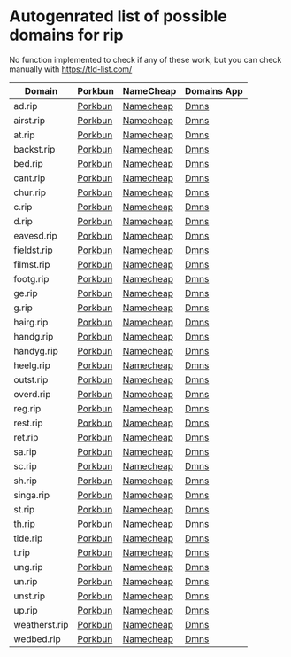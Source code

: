 # Autogenrated list of possible domains for rip

No function implemented to check if any of these work, but you can check manually with https://tld-list.com/

| Domain | Porkbun | NameCheap | Domains App |
|---|---|---|---|
| ad.rip | [Porkbun](https://porkbun.com/checkout/search?prb=e814663da1&tlds=&idnLanguage=&search=search&q=ad.rip) | [Namecheap](https://www.namecheap.com/domains/registration/results/?domain=ad.rip) | [Dmns](https://dmns.app/domains?q=ad.rip) |
| airst.rip | [Porkbun](https://porkbun.com/checkout/search?prb=e814663da1&tlds=&idnLanguage=&search=search&q=airst.rip) | [Namecheap](https://www.namecheap.com/domains/registration/results/?domain=airst.rip) | [Dmns](https://dmns.app/domains?q=airst.rip) |
| at.rip | [Porkbun](https://porkbun.com/checkout/search?prb=e814663da1&tlds=&idnLanguage=&search=search&q=at.rip) | [Namecheap](https://www.namecheap.com/domains/registration/results/?domain=at.rip) | [Dmns](https://dmns.app/domains?q=at.rip) |
| backst.rip | [Porkbun](https://porkbun.com/checkout/search?prb=e814663da1&tlds=&idnLanguage=&search=search&q=backst.rip) | [Namecheap](https://www.namecheap.com/domains/registration/results/?domain=backst.rip) | [Dmns](https://dmns.app/domains?q=backst.rip) |
| bed.rip | [Porkbun](https://porkbun.com/checkout/search?prb=e814663da1&tlds=&idnLanguage=&search=search&q=bed.rip) | [Namecheap](https://www.namecheap.com/domains/registration/results/?domain=bed.rip) | [Dmns](https://dmns.app/domains?q=bed.rip) |
| cant.rip | [Porkbun](https://porkbun.com/checkout/search?prb=e814663da1&tlds=&idnLanguage=&search=search&q=cant.rip) | [Namecheap](https://www.namecheap.com/domains/registration/results/?domain=cant.rip) | [Dmns](https://dmns.app/domains?q=cant.rip) |
| chur.rip | [Porkbun](https://porkbun.com/checkout/search?prb=e814663da1&tlds=&idnLanguage=&search=search&q=chur.rip) | [Namecheap](https://www.namecheap.com/domains/registration/results/?domain=chur.rip) | [Dmns](https://dmns.app/domains?q=chur.rip) |
| c.rip | [Porkbun](https://porkbun.com/checkout/search?prb=e814663da1&tlds=&idnLanguage=&search=search&q=c.rip) | [Namecheap](https://www.namecheap.com/domains/registration/results/?domain=c.rip) | [Dmns](https://dmns.app/domains?q=c.rip) |
| d.rip | [Porkbun](https://porkbun.com/checkout/search?prb=e814663da1&tlds=&idnLanguage=&search=search&q=d.rip) | [Namecheap](https://www.namecheap.com/domains/registration/results/?domain=d.rip) | [Dmns](https://dmns.app/domains?q=d.rip) |
| eavesd.rip | [Porkbun](https://porkbun.com/checkout/search?prb=e814663da1&tlds=&idnLanguage=&search=search&q=eavesd.rip) | [Namecheap](https://www.namecheap.com/domains/registration/results/?domain=eavesd.rip) | [Dmns](https://dmns.app/domains?q=eavesd.rip) |
| fieldst.rip | [Porkbun](https://porkbun.com/checkout/search?prb=e814663da1&tlds=&idnLanguage=&search=search&q=fieldst.rip) | [Namecheap](https://www.namecheap.com/domains/registration/results/?domain=fieldst.rip) | [Dmns](https://dmns.app/domains?q=fieldst.rip) |
| filmst.rip | [Porkbun](https://porkbun.com/checkout/search?prb=e814663da1&tlds=&idnLanguage=&search=search&q=filmst.rip) | [Namecheap](https://www.namecheap.com/domains/registration/results/?domain=filmst.rip) | [Dmns](https://dmns.app/domains?q=filmst.rip) |
| footg.rip | [Porkbun](https://porkbun.com/checkout/search?prb=e814663da1&tlds=&idnLanguage=&search=search&q=footg.rip) | [Namecheap](https://www.namecheap.com/domains/registration/results/?domain=footg.rip) | [Dmns](https://dmns.app/domains?q=footg.rip) |
| ge.rip | [Porkbun](https://porkbun.com/checkout/search?prb=e814663da1&tlds=&idnLanguage=&search=search&q=ge.rip) | [Namecheap](https://www.namecheap.com/domains/registration/results/?domain=ge.rip) | [Dmns](https://dmns.app/domains?q=ge.rip) |
| g.rip | [Porkbun](https://porkbun.com/checkout/search?prb=e814663da1&tlds=&idnLanguage=&search=search&q=g.rip) | [Namecheap](https://www.namecheap.com/domains/registration/results/?domain=g.rip) | [Dmns](https://dmns.app/domains?q=g.rip) |
| hairg.rip | [Porkbun](https://porkbun.com/checkout/search?prb=e814663da1&tlds=&idnLanguage=&search=search&q=hairg.rip) | [Namecheap](https://www.namecheap.com/domains/registration/results/?domain=hairg.rip) | [Dmns](https://dmns.app/domains?q=hairg.rip) |
| handg.rip | [Porkbun](https://porkbun.com/checkout/search?prb=e814663da1&tlds=&idnLanguage=&search=search&q=handg.rip) | [Namecheap](https://www.namecheap.com/domains/registration/results/?domain=handg.rip) | [Dmns](https://dmns.app/domains?q=handg.rip) |
| handyg.rip | [Porkbun](https://porkbun.com/checkout/search?prb=e814663da1&tlds=&idnLanguage=&search=search&q=handyg.rip) | [Namecheap](https://www.namecheap.com/domains/registration/results/?domain=handyg.rip) | [Dmns](https://dmns.app/domains?q=handyg.rip) |
| heelg.rip | [Porkbun](https://porkbun.com/checkout/search?prb=e814663da1&tlds=&idnLanguage=&search=search&q=heelg.rip) | [Namecheap](https://www.namecheap.com/domains/registration/results/?domain=heelg.rip) | [Dmns](https://dmns.app/domains?q=heelg.rip) |
| outst.rip | [Porkbun](https://porkbun.com/checkout/search?prb=e814663da1&tlds=&idnLanguage=&search=search&q=outst.rip) | [Namecheap](https://www.namecheap.com/domains/registration/results/?domain=outst.rip) | [Dmns](https://dmns.app/domains?q=outst.rip) |
| overd.rip | [Porkbun](https://porkbun.com/checkout/search?prb=e814663da1&tlds=&idnLanguage=&search=search&q=overd.rip) | [Namecheap](https://www.namecheap.com/domains/registration/results/?domain=overd.rip) | [Dmns](https://dmns.app/domains?q=overd.rip) |
| reg.rip | [Porkbun](https://porkbun.com/checkout/search?prb=e814663da1&tlds=&idnLanguage=&search=search&q=reg.rip) | [Namecheap](https://www.namecheap.com/domains/registration/results/?domain=reg.rip) | [Dmns](https://dmns.app/domains?q=reg.rip) |
| rest.rip | [Porkbun](https://porkbun.com/checkout/search?prb=e814663da1&tlds=&idnLanguage=&search=search&q=rest.rip) | [Namecheap](https://www.namecheap.com/domains/registration/results/?domain=rest.rip) | [Dmns](https://dmns.app/domains?q=rest.rip) |
| ret.rip | [Porkbun](https://porkbun.com/checkout/search?prb=e814663da1&tlds=&idnLanguage=&search=search&q=ret.rip) | [Namecheap](https://www.namecheap.com/domains/registration/results/?domain=ret.rip) | [Dmns](https://dmns.app/domains?q=ret.rip) |
| sa.rip | [Porkbun](https://porkbun.com/checkout/search?prb=e814663da1&tlds=&idnLanguage=&search=search&q=sa.rip) | [Namecheap](https://www.namecheap.com/domains/registration/results/?domain=sa.rip) | [Dmns](https://dmns.app/domains?q=sa.rip) |
| sc.rip | [Porkbun](https://porkbun.com/checkout/search?prb=e814663da1&tlds=&idnLanguage=&search=search&q=sc.rip) | [Namecheap](https://www.namecheap.com/domains/registration/results/?domain=sc.rip) | [Dmns](https://dmns.app/domains?q=sc.rip) |
| sh.rip | [Porkbun](https://porkbun.com/checkout/search?prb=e814663da1&tlds=&idnLanguage=&search=search&q=sh.rip) | [Namecheap](https://www.namecheap.com/domains/registration/results/?domain=sh.rip) | [Dmns](https://dmns.app/domains?q=sh.rip) |
| singa.rip | [Porkbun](https://porkbun.com/checkout/search?prb=e814663da1&tlds=&idnLanguage=&search=search&q=singa.rip) | [Namecheap](https://www.namecheap.com/domains/registration/results/?domain=singa.rip) | [Dmns](https://dmns.app/domains?q=singa.rip) |
| st.rip | [Porkbun](https://porkbun.com/checkout/search?prb=e814663da1&tlds=&idnLanguage=&search=search&q=st.rip) | [Namecheap](https://www.namecheap.com/domains/registration/results/?domain=st.rip) | [Dmns](https://dmns.app/domains?q=st.rip) |
| th.rip | [Porkbun](https://porkbun.com/checkout/search?prb=e814663da1&tlds=&idnLanguage=&search=search&q=th.rip) | [Namecheap](https://www.namecheap.com/domains/registration/results/?domain=th.rip) | [Dmns](https://dmns.app/domains?q=th.rip) |
| tide.rip | [Porkbun](https://porkbun.com/checkout/search?prb=e814663da1&tlds=&idnLanguage=&search=search&q=tide.rip) | [Namecheap](https://www.namecheap.com/domains/registration/results/?domain=tide.rip) | [Dmns](https://dmns.app/domains?q=tide.rip) |
| t.rip | [Porkbun](https://porkbun.com/checkout/search?prb=e814663da1&tlds=&idnLanguage=&search=search&q=t.rip) | [Namecheap](https://www.namecheap.com/domains/registration/results/?domain=t.rip) | [Dmns](https://dmns.app/domains?q=t.rip) |
| ung.rip | [Porkbun](https://porkbun.com/checkout/search?prb=e814663da1&tlds=&idnLanguage=&search=search&q=ung.rip) | [Namecheap](https://www.namecheap.com/domains/registration/results/?domain=ung.rip) | [Dmns](https://dmns.app/domains?q=ung.rip) |
| un.rip | [Porkbun](https://porkbun.com/checkout/search?prb=e814663da1&tlds=&idnLanguage=&search=search&q=un.rip) | [Namecheap](https://www.namecheap.com/domains/registration/results/?domain=un.rip) | [Dmns](https://dmns.app/domains?q=un.rip) |
| unst.rip | [Porkbun](https://porkbun.com/checkout/search?prb=e814663da1&tlds=&idnLanguage=&search=search&q=unst.rip) | [Namecheap](https://www.namecheap.com/domains/registration/results/?domain=unst.rip) | [Dmns](https://dmns.app/domains?q=unst.rip) |
| up.rip | [Porkbun](https://porkbun.com/checkout/search?prb=e814663da1&tlds=&idnLanguage=&search=search&q=up.rip) | [Namecheap](https://www.namecheap.com/domains/registration/results/?domain=up.rip) | [Dmns](https://dmns.app/domains?q=up.rip) |
| weatherst.rip | [Porkbun](https://porkbun.com/checkout/search?prb=e814663da1&tlds=&idnLanguage=&search=search&q=weatherst.rip) | [Namecheap](https://www.namecheap.com/domains/registration/results/?domain=weatherst.rip) | [Dmns](https://dmns.app/domains?q=weatherst.rip) |
| wedbed.rip | [Porkbun](https://porkbun.com/checkout/search?prb=e814663da1&tlds=&idnLanguage=&search=search&q=wedbed.rip) | [Namecheap](https://www.namecheap.com/domains/registration/results/?domain=wedbed.rip) | [Dmns](https://dmns.app/domains?q=wedbed.rip) |
